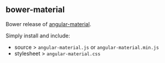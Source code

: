 ## bower-material

Bower release of [angular-material](https://github.com/angular/material).

Simply install and include:

* source > `angular-material.js` or `angular-material.min.js`
* stylesheet > `angular-material.css`

